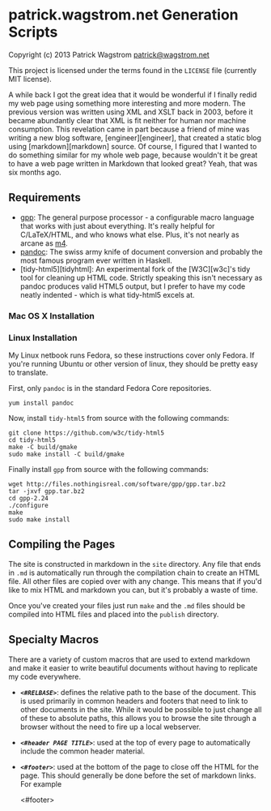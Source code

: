 patrick.wagstrom.net Generation Scripts
=======================================

Copyright (c) 2013 Patrick Wagstrom <patrick@wagstrom.net>

This project is licensed under the terms found in the `LICENSE` file (currently
MIT license).

A while back I got the great idea that it would be wonderful if I finally redid
my web page using something more interesting and more modern. The previous
version was written using XML and XSLT back in 2003, before it became
abundantly clear that XML is fit neither for human nor machine consumption.
This revelation came in part because a friend of mine was writing a new blog
software, [engineer][engineer], that created a static blog using
[markdown][markdown] source. Of course, I figured that I wanted to do something
similar for my whole web page, because wouldn't it be great to have a web page
written in Markdown that looked great? Yeah, that was six months ago.

Requirements
------------

* [gpp][gpp]: The general purpose processor - a configurable macro language
  that works with just about everything. It's really helpful for C/LaTeX/HTML,
  and who knows what else. Plus, it's not nearly as arcane as [m4][m4].
* [pandoc][pandoc]: The swiss army knife of document conversion and probably
  the most famous program ever written in Haskell.
* [tidy-html5][tidyhtml]: An experimental fork of the [W3C][w3c]'s tidy tool
  for cleaning up HTML code. Strictly speaking this isn't necessary as pandoc
  produces valid HTML5 output, but I prefer to have my code neatly indented -
  which is what tidy-html5 excels at.

### Mac OS X Installation

### Linux Installation

My Linux netbook runs Fedora, so these instructions cover only Fedora. If
you're running Ubuntu or other version of linux, they should be pretty easy to
translate.

First, only `pandoc` is in the standard Fedora Core repositories.

    yum install pandoc

Now, install `tidy-html5` from source with the following commands:

    git clone https://github.com/w3c/tidy-html5
    cd tidy-html5
    make -C build/gmake
    sudo make install -C build/gmake

Finally install `gpp` from source with the following commands:

    wget http://files.nothingisreal.com/software/gpp/gpp.tar.bz2
    tar -jxvf gpp.tar.bz2
    cd gpp-2.24
    ./configure
    make
    sudo make install

Compiling the Pages
-------------------

The site is constructed in markdown in the `site` directory. Any file that ends
in `.md` is automatically run through the compilation chain to create an HTML
file. All other files are copied over with any change. This means that if you'd
like to mix HTML and markdown you can, but it's probably a waste of time.

Once you've created your files just run `make` and the `.md` files should be
compiled into HTML files and placed into the `publish` directory.

Specialty Macros
----------------

There are a variety of custom macros that are used to extend markdown and make
it easier to write beautiful documents without having to replicate my code
everywhere.

* ***`<#RELBASE>`***: defines the relative path to the base of the document.
  This is used primarily in common headers and footers that need to link to
  other documents in the site. While it would be possible to just change all of
  these to absolute paths, this allows you to browse the site through a browser
  without the need to fire up a local webserver.
* ***`<#header PAGE TITLE>`***: used at the top of every page to automatically
  include the common header material.
* ***`<#footer>`***: used at the bottom of the page to close off the HTML for
  the page. This should generally be done before the set of markdown links. For
  example

    <#footer>
    
    [nytimes]: http://www.nytimes.com/
    [github]: http://www.github.com/

[pandoc]: http://johnmacfarlane.net/pandoc/
[gpp]: http://en.nothingisreal.com/wiki/GPP
[tidyhtml5]: http://w3c.github.io/tidy-html5/
[m4]: http://www.gnu.org/software/m4/
